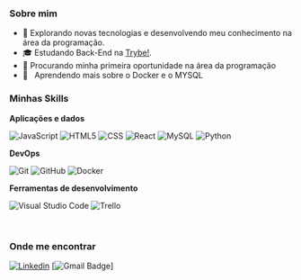 
<h3>Sobre mim</h3>

- 🤔 Explorando novas tecnologias e desenvolvendo meu conhecimento na área da programação.
- 🎓 Estudando Back-End na <a href="https://www.betrybe.com/">Trybe!</a>.
- 💼 Procurando minha primeira oportunidade na área da programação
- 🌱 &nbsp; Aprendendo mais sobre o Docker e o MYSQL

<h3>Minhas Skills</h3>

**Aplicações e dados**

![JavaScript](https://img.shields.io/badge/-JavaScript-333333?style=flat&logo=javascript)
![HTML5](https://img.shields.io/badge/-HTML5-333333?style=flat&logo=HTML5)
![CSS](https://img.shields.io/badge/-CSS-333333?style=flat&logo=CSS3&logoColor=1572B6)
![React](https://img.shields.io/badge/-React-333333?style=flat&logo=react)
![MySQL](https://img.shields.io/badge/-MySQL-333333?style=flat&logo=mysql)
![Python](https://img.shields.io/badge/-Python-333333?style=flat&logo=python)

**DevOps**

![Git](https://img.shields.io/badge/-Git-333333?style=flat&logo=git)
![GitHub](https://img.shields.io/badge/-GitHub-333333?style=flat&logo=github)
![Docker](https://img.shields.io/badge/-Docker-333333?style=flat&logo=docker)

**Ferramentas de desenvolvimento**

![Visual Studio Code](https://img.shields.io/badge/-Visual%20Studio%20Code-333333?style=flat&logo=visual-studio-code&logoColor=007ACC)
![Trello](https://img.shields.io/badge/-Trello-333333?style=flat&logo=trello&logoColor=007ACC)

<br/>


<h3>Onde me encontrar</h3>

[![Linkedin](https://img.shields.io/badge/-username-blue?style=flat-square&logo=Linkedin&logoColor=white&link=https://www.linkedin.com/in/luiz-henrique-silva-49b23b203/)](https://www.linkedin.com/in/luiz-henrique-silva-49b23b203/)
[![Gmail Badge](https://img.shields.io/badge/-luiz.henrique.ribeiro018@gmail.com-006bed?style=flat-square&logo=Gmail&logoColor=white&link=mailto:luiz.henrique.ribeiro018@gmail.com)]
